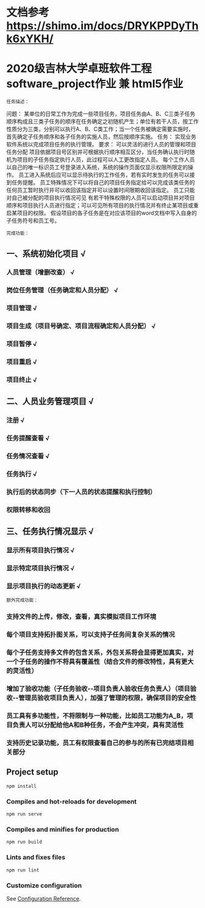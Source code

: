 # 文档参考 https://shimo.im/docs/DRYKPPDyThk6xYKH/ 
# 2020级吉林大学卓班软件工程software_project作业 兼 html5作业
```
任务描述：
```
问题：
某单位的日常工作为完成一些项目任务，项目任务由A、B、C三类子任务顺序构成且三类子任务的顺序在任务确定之初随机产生；单位有若干人员，按工作性质分为三类，分别可以执行A、B、C类工作；当一个任务被确定需要实施时，首先确定子任务顺序和各子任务的实施人员，然后按顺序实施。
任务：
实现业务软件系统以完成项目任务的执行管理。
要求：
可以灵活的进行人员的管理和项目任务分配
项目依据项目号区别并可根据执行顺序相互区分，当任务确认执行时随机为项目的子任务指定执行人员，此过程可以人工更改指定人员。
每个工作人员以自己的唯一标识员工号登录进入系统，系统的操作页面仅显示权限所限定的操作。
员工进入系统后应可以显示待执行的工作任务，若有实时发生的任务可以接到任务提醒。
员工特殊情况下可以将自己的项目任务指定给可以完成该类任务的任何员工暂时执行并可以收回该指定并可以设置时间限期收回该指定。
员工只能对自己被分配的项目执行情况可见
有若干特殊权限的人员可以启动项目并对项目顺序和项目执行人员进行指定；可以可见所有项目的执行情况并有终止某项目或重启某项目的权限。
假设项目的各子任务是在对应该项目的word文档中写入自身的子任务符号和员工号。
```
完成功能：
```
## 一、系统初始化项目	√	
### 人员管理（增删改查）	√	
### 岗位任务管理（任务确定和人员分配）	√	
### 项目管理	√	
### 项目生成（项目号确定、项目流程确定和人员分配）	√	
### 项目暂停	√	
### 项目重启	√	
### 项目终止	√	
## 二、人员业务管理项目	√	
### 注册	√	
### 任务提醒查看	√	
### 任务情况查看	√	
### 任务执行	√	
### 执行后的状态同步（下一人员的状态提醒和执行控制）		
### 权限转移和收回		
## 三、任务执行情况显示	√	
### 显示所有项目执行情况	√	
### 显示特定项目执行情况	√	
### 显示项目执行的动态更新	√	
```
额外完成功能：
```
### 支持文件的上传，修改，查看，真实模拟项目工作环境
### 每个项目支持拓扑图关系，可以支持子任务间复杂关系的情况
### 每个子任务支持多文件的包含关系，外包关系将会显得更加真实，对一个子任务的操作不将具有覆盖性（结合文件的修改特性，具有更大的灵活性）
### 增加了验收功能（子任务验收--项目负责人验收任务负责人）（项目验收--管理员验收项目负责人），加强了管理的权限，确保项目的安全性
### 员工具有多功能性，不将限制与一种功能，比如员工功能为A_B，项目负责人可以分配给他A和B种任务，不会产生冲突，具有灵活性
### 支持历史记录功能，员工有权限查看自己的参与的所有已完结项目相关部分

## Project setup
```
npm install
```

### Compiles and hot-reloads for development
```
npm run serve
```

### Compiles and minifies for production
```
npm run build
```

### Lints and fixes files
```
npm run lint
```

### Customize configuration
See [Configuration Reference](https://cli.vuejs.org/config/).
